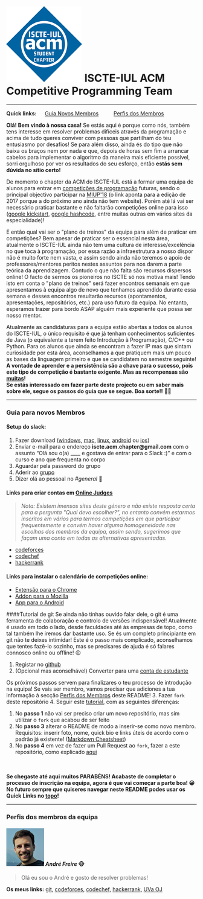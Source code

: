 # <a name="topo"></a>![logo](https://github.com/Andre-Freire/ISCTE-IUL-Competitive-Programming/blob/master/images/iscte-iul-acm_logo.png "Programming = Fun") ISCTE-IUL ACM Competitive Programming Team
---

**Quick links:** &emsp; [Guia Novos Membros](#guia-para-novos-membros) &emsp; &emsp; [Perfis dos Membros](#perfis-dos-membros-da-equipa)

**Olá! Bem vindo à nossa casa!** Se estás aqui é porque como nós, também tens interesse em resolver problemas difíceis através da programação e acima de tudo queres conviver com pessoas que partilham do teu entusiasmo por desafios! Se para além disso, ainda és do tipo que não baixa os braços nem por nada e que, depois de horas sem fim a arrancar cabelos para implementar o algoritmo da maneira mais eficiente possível, sorri orgulhoso por ver os resultados do seu esforço, então **estás sem dúvida no sítio certo!**

De momento o chapter da ACM do ISCTE-IUL está a formar uma equipa de alunos para entrar em [competições de programação](https://en.wikipedia.org/wiki/Competitive_programming) futuras, sendo o principal objectivo participar na [MIUP'18](http://miup.events.di.uminho.pt/) (o link aponta para a edição de 2017 porque a do próximo ano ainda não tem website). Porém até lá vai ser necessário praticar bastante e não faltarão competições online para isso ([google kickstart](https://code.google.com/codejam/kickstart/), [google hashcode](https://hashcode.withgoogle.com/), entre muitas outras em vários sites da especialidade)!

E então qual vai ser o "plano de treinos" da equipa para além de praticar em competições? Bem apesar de praticar ser o essencial nesta área, atualmente o ISCTE-IUL ainda não tem uma cultura de interesse/excelência no que toca à programação, por essa razão a infraestrutura a nosso dispor não é muito forte nem vasta, e assim sendo ainda não teremos o apoio de professores/mentores peritos nestes assuntos para nos darem a parte teórica da aprendizagem. Contudo o que não falta são recursos dispersos online! O facto de sermos os pioneiros no ISCTE só nos motiva mais! Tendo isto em conta o "plano de treinos" será fazer encontros semanais em que apresentamos à equipa algo de novo que tenhamos aprendido durante essa semana e desses encontros resultarão recursos (apontamentos, apresentações, repositórios, etc.) para uso futuro da equipa. No entanto, esperamos trazer para bordo ASAP alguém mais experiente que possa ser nosso mentor.

Atualmente as candidaturas para a equipa estão abertas a todos os alunos do ISCTE-IUL, o único requisito é que já tenham conhecimentos suficientes de Java (o equivalente a terem feito Introdução à Programação), C/C++ ou Python. Para os alunos que ainda se encontram a fazer IP mas que sintam curiosidade por esta área, aconselhamos a que pratiquem mais um pouco as bases da linguagem primeiro e que se candidatem no semestre seguinte!  
**A vontade de aprender e a persistência são a chave para o sucesso, pois este tipo de competição é bastante exigente. Mas as recompensas são [muitas](https://www.redgreencode.com/12-reasons-to-study-competitive-programming/)!**    
**Se estás interessado em fazer parte deste projecto ou em saber mais sobre ele, segue os passos do guia que se segue. Boa sorte!!** :muscle::wink:

---
### Guia para novos Membros

#### Setup do slack:
1. Fazer download ([windows](https://slack.com/downloads/windows), [mac](https://slack.com/downloads/osx), [linux](https://slack.com/downloads/linux), [android](https://slack.com/downloads/android) ou [ios](https://slack.com/downloads/ios))
2. Enviar e-mail para o endereço **iscte.acm.chapter<span></span>@gmail.com** com o assunto “Olá sou o(a) ____ e gostava de entrar para o Slack :)” e com o curso e ano que frequenta no corpo
3. Aguardar pela password do grupo
4. Aderir ao [grupo](https://acm-ieee-iscte.slack.com/messages)
5. Dizer olá ao pessoal no *#general* :beers:


#### Links para criar contas em [Online Judges](https://en.wikipedia.org/wiki/Online_judge)

  >*Nota: Existem imensos sites deste género e não existe resposta certa para a pergunta "Qual devo escolher?", no entanto convém estarmos inscritos em vários para termos competições em que participar frequentemente e convém haver alguma homogeneidade nas escolhas dos membros da equipa, assim sendo, sugerimos que façam uma conta em todas as alternativas apresentadas.*

  + [codeforces](http://codeforces.com)
  + [codechef](https://www.codechef.com)
  + [hackerrank](https://www.hackerrank.com)


#### Links para instalar o calendário de competições online:
+ [Extensão para o Chrome](https://chrome.google.com/webstore/detail/coders-calendar/bageaffklfkikjigoclfgengklfnidll)
+ [Addon para o Mozilla](https://addons.mozilla.org/en-US/firefox/addon/coder-calendar/)
+ [App para o Android](https://play.google.com/store/apps/details?id=com.corphots.coderscalendar)


####Tutorial de git
Se ainda não tinhas ouvido falar dele, o git é uma ferramenta de colaboração e controlo de versões indispensável! Atualmente é usado em todo o lado, desde faculdades até às empresas de topo, como tal também lhe iremos dar bastante uso. Se és um completo principiante em git não te deixes intimidar! Este é o passo mais complicado, aconselhamos que tentes fazê-lo sozinho, mas se precisares de ajuda é só falares connosco online ou offline! :wink:
1. Registar no [github](https://github.com/)
2. (Opcional mas aconselhável) Converter para uma [conta de estudante](https://education.github.com/)

Os próximos passos servem para finalizares o teu processo de introdução na equipa! Se vais ser membro, vamos precisar que adiciones a tua informação à secção [Perfis dos Membros](#perfis-dos-membros-da-equipa) deste README!
3. Fazer `fork` deste repositório
4. Seguir este [tutorial](https://guides.github.com/activities/hello-world/), com as seguintes diferenças:
   1. No **passo 1** não vai ser preciso criar um novo repositório, mas sim utilizar o `fork` que acabou de ser feito
   2. No **passo 3** alterar o README de modo a inserir-se como novo membro. Requisitos: inserir foto, nome, quick bio e links úteis de acordo com o padrão já existente! ([Markdown Cheatsheet](https://github.com/adam-p/markdown-here/wiki/Markdown-Cheatsheet#links))
   3. No **passo 4** em vez de fazer um Pull Request ao `fork`, fazer a este repositório, como explicado [aqui](https://help.github.com/articles/creating-a-pull-request-from-a-fork/)

<br></br>
**Se chegaste até aqui muitos PARABÉNS! Acabaste de completar o processo de inscrição na equipa, agora é que vai começar a parte boa! :grinning: No futuro sempre que quiseres navegar neste README podes usar os Quick Links no [topo](#topo)!**


---
### Perfis dos membros da equipa
#### ![ups](https://github.com/Andre-Freire/ISCTE-IUL-Competitive-Programming/blob/master/images/andre_freire.jpg "Hey you!") *André Freire* :monkey_face:
>Olá eu sou o André e gosto de resolver problemas!

**Os meus links:** [git](https://github.com/Andre-Freire), [codeforces](http://codeforces.com/profile/andre_freire), [codechef](https://www.codechef.com/users/andre_freire), [hackerrank](https://www.hackerrank.com/andrefm_freire), [UVa OJ](https://uva.onlinejudge.org/index.php?option=com_onlinejudge&Itemid=20&page=show_authorstats&userid=929298)
